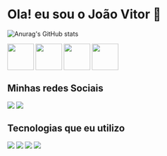 # Ola! eu sou o João Vitor 🤙

![Anurag's GitHub stats](https://github-readme-stats.vercel.app/api?username=JoaoVitor2004&show_icons=true&theme=gruvbox)

<div>
  <img align="center" width="60" height="60" src="https://cdn.jsdelivr.net/gh/devicons/devicon/icons/html5/html5-original.svg" />
  <img align="center" width="60" height="60" src="https://cdn.jsdelivr.net/gh/devicons/devicon/icons/css3/css3-original.svg" />
  <img align="center" width="60" height="60" src="https://cdn.jsdelivr.net/gh/devicons/devicon/icons/javascript/javascript-original.svg" />
  <img align="center" width="60" height="60" src="https://cdn.jsdelivr.net/gh/devicons/devicon/icons/git/git-original.svg" />
</div>

## Minhas redes Sociais 
<div> 
  <a href="https://www.github.com/JoaoVitor2004" target="_blank"><img src="https://img.shields.io/badge/GitHub-100000?style=for-the-badge&logo=github&logoColor=white" target="_blank"></a>
  <a href="https://instagram.com/joaovitords12" target="_blank"><img src="https://img.shields.io/badge/-Instagram-%23E4405F?style=for-the-badge&logo=instagram&logoColor=white" target="_blank"></a> 
</div>

## Tecnologias que eu utilizo

<div>
  <img src="https://img.shields.io/badge/HTML5-E34F26?style=for-the-badge&logo=html5&logoColor=white">
  <img src="https://img.shields.io/badge/CSS3-1572B6?style=for-the-badge&logo=css3&logoColor=white">
  <img src="https://img.shields.io/badge/JavaScript-F7DF1E?style=for-the-badge&logo=javascript&logoColor=black">
  <img src="https://img.shields.io/badge/GIT-E44C30?style=for-the-badge&logo=git&logoColor=white"/>
</div>

